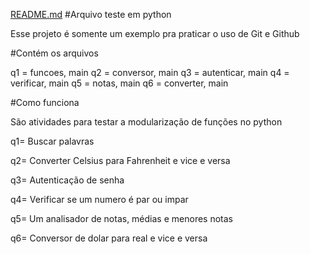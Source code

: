 [README.md](https://github.com/user-attachments/files/22546313/README.md)
#Arquivo teste em python

Esse projeto é somente um exemplo pra praticar o uso de Git e Github

#Contém os arquivos

q1 = funcoes, main
q2 = conversor, main
q3 = autenticar, main
q4 = verificar, main
q5 = notas, main
q6 = converter, main

#Como funciona

São atividades para testar a modularização de funções no python

q1= Buscar palavras

q2= Converter Celsius para Fahrenheit e vice e versa

q3= Autenticação de senha

q4= Verificar se um numero é par ou impar

q5= Um analisador de notas, médias e menores notas

q6= Conversor de dolar para real e vice e versa
